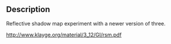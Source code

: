 ## Description

Reflective shadow map experiment with a newer version of three. 

http://www.klayge.org/material/3_12/GI/rsm.pdf
